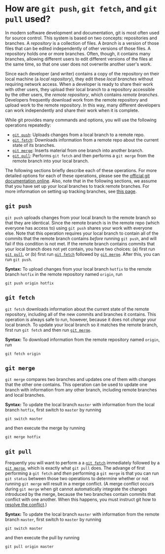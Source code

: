 # How are `git push`, `git fetch`, and `git pull` used?

In modern software development and documentation, git is most often used for source control. This system is based on two concepts: repositories and branches. A *repository* is a collection of files. A *branch* is a version of those files that can be edited independently of other versions of those files. A repository holds one or more branches. Often, though, it contains many branches, allowing different users to edit different versions of the files at the same time, so that one user does not overwrite another user's work.

Since each developer (and writer) contains a copy of the repository on their local machine (a *local repository*), they edit these *local branches* without requiring network access. When a developer is ready to share their work with other users, they upload their local branch to a repository accessible by the other users, the *remote repository*, which contains *remote branches*. Developers frequently download work from the remote repository and upload work to the remote repository. In this way, many different developers can work independently and share their work when it is complete.

While git provides many commands and options, you will use the following operations repeatedly:

- [`git push`](#git-push): Uploads changes from a local branch to a remote repo.
- [`git fetch`](#git-fetch): Downloads information from a remote repo about the current state of its branches.
- [`git merge`](#git-merge): Inserts material from one branch into another branch.
- [`git pull`](#git-pull): Performs `git fetch` and then performs a `git merge` from the remote branch into your local branch.

The following sections briefly describe each of these operations. For more detailed options for each of these operations, please see the [official git documentation online](https://git-scm.com/doc). Also, note that in the following sections, we assume that you have set up your local branches to track remote branches. For more information on setting up tracking branches, see [this page](https://www.git-tower.com/learn/git/faq/track-remote-upstream-branch/).

## `git push`

`git push` uploads changes from your local branch to the remote branch so that they are identical. Since the remote branch is in the remote repo (which everyone has access to) using `git push` shares your work with everyone else. Note that this operation requires your local branch to contain all of the commits that the remote branch contains *before* running `git push`, and will fail if this condition is not met. If the remote branch contains commits that your local branch does not yet contain, you have two choices: (a) first run [`git pull`](#git-pull), or (b) first run [`git fetch`](#git-fetch) followed by [`git merge`](#git-merge). After this, you can run `git push`.

**Syntax:** To upload changes from your local branch `hotfix` to the remote branch `hotfix` in the remote repository named `origin`, run

```
git push origin hotfix
```

## `git fetch`

`git fetch` downloads information about the current state of the remote repository, including all of the new commits and branches it contains. This operation is always safe to run, however, because it does not *change* your local branch. To update your local branch so it matches the remote branch, first run `git fetch` and then run [`git merge`](#git-merge).

**Syntax:** To download information from the remote repository named `origin`, run

```
git fetch origin
```

## `git merge`

`git merge` compares two branches and updates one of them with changes that the other one contains. This operation can be used to update one branch with information from any other branch, including remote branches and local branches. 

**Syntax:** To update the local branch `master` with information from the local branch `hotfix`, first switch to `master` by running

```
git switch master
```

and then execute the merge by running

```
git merge hotfix
```

## `git pull`

Frequently you will want to perform a a [`git fetch`](#git-fetch) immediately followed by a [`git merge`](#git-merge), which is exactly what `git pull` does. The advange of first performing a `git fetch` and *then* performing a `git merge` is that you can run `git status` between those two operations to determine whether or not running `git merge` will result in a merge conflict. (A merge conflict occurs during `git merge` when git cannot automatically integrate the changes introduced by the merge, because the two branches contain commits that conflict with one another. When this happens, you must instruct git how to [resolve the conflict](https://git-scm.com/docs/git-merge#_how_to_resolve_conflicts).)

**Syntax:** To update the local branch `master` with information from the remote branch `master`, first switch to `master` by running

```
git switch master
```
and then execute the pull by running

```
git pull origin master
```

